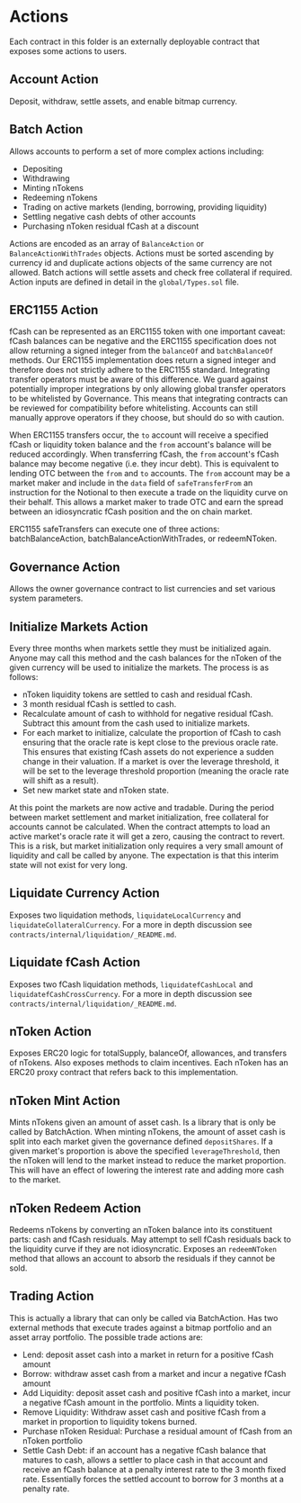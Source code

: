 # Actions

Each contract in this folder is an externally deployable contract that exposes some actions to users.

## Account Action

Deposit, withdraw, settle assets, and enable bitmap currency.

## Batch Action

Allows accounts to perform a set of more complex actions including:

- Depositing
- Withdrawing
- Minting nTokens
- Redeeming nTokens
- Trading on active markets (lending, borrowing, providing liquidity)
- Settling negative cash debts of other accounts
- Purchasing nToken residual fCash at a discount

Actions are encoded as an array of `BalanceAction` or `BalanceActionWithTrades` objects. Actions must be sorted ascending by currency id and duplicate actions objects of the same currency are not allowed. Batch actions will settle assets and check free collateral if required. Action inputs are defined in detail in the `global/Types.sol` file.

## ERC1155 Action

fCash can be represented as an ERC1155 token with one important caveat: fCash balances can be negative and the ERC1155 specification does not allow returning a signed integer from the `balanceOf` and `batchBalanceOf` methods. Our ERC1155 implementation does return a signed integer and therefore does not strictly adhere to the ERC1155 standard. Integrating transfer operators must be aware of this difference. We guard against potentially improper integrations by only allowing global transfer operators to be whitelisted by Governance. This means that integrating contracts can be reviewed for compatibility before whitelisting. Accounts can still manually approve operators if they choose, but should do so with caution.

When ERC1155 transfers occur, the `to` account will receive a specified fCash or liquidity token balance and the `from` account's balance will be reduced accordingly. When transferring fCash, the `from` account's fCash balance may become negative (i.e. they incur debt). This is equivalent to lending OTC between the `from` and `to` accounts. The `from` account may be a market maker and include in the `data` field of `safeTransferFrom` an instruction for the Notional to then execute a trade on the liquidity curve on their behalf. This allows a market maker to trade OTC and earn the spread between an idiosyncratic fCash position and the on chain market.

ERC1155 safeTransfers can execute one of three actions: batchBalanceAction, batchBalanceActionWithTrades, or redeemNToken.

## Governance Action

Allows the owner governance contract to list currencies and set various system parameters.

## Initialize Markets Action

Every three months when markets settle they must be initialized again. Anyone may call this method and the cash balances for the nToken of the given currency will be used to initialize the markets. The process is as follows:

- nToken liquidity tokens are settled to cash and residual fCash.
- 3 month residual fCash is settled to cash.
- Recalculate amount of cash to withhold for negative residual fCash. Subtract this amount from the cash used to initialize markets.
- For each market to initialize, calculate the proportion of fCash to cash ensuring that the oracle rate is kept close to the previous oracle rate. This ensures that existing fCash assets do not experience a sudden change in their valuation. If a market is over the leverage threshold, it will be set to the leverage threshold proportion (meaning the oracle rate will shift as a result).
- Set new market state and nToken state.

At this point the markets are now active and tradable. During the period between market settlement and market initialization, free collateral for accounts cannot be calculated. When the contract attempts to load an active market's oracle rate it will get a zero, causing the contract to revert. This is a risk, but market initialization only requires a very small amount of liquidity and call be called by anyone. The expectation is that this interim state will not exist for very long.

## Liquidate Currency Action

Exposes two liquidation methods, `liquidateLocalCurrency` and `liquidateCollateralCurrency`. For a more in depth discussion see `contracts/internal/liquidation/_README.md`.

## Liquidate fCash Action

Exposes two fCash liquidation methods, `liquidatefCashLocal` and `liquidatefCashCrossCurrency`. For a more in depth discussion see `contracts/internal/liquidation/_README.md`.

## nToken Action

Exposes ERC20 logic for totalSupply, balanceOf, allowances, and transfers of nTokens. Also exposes methods to claim incentives. Each nToken has an ERC20 proxy contract that refers back to this implementation.

## nToken Mint Action

Mints nTokens given an amount of asset cash. Is a library that is only be called by BatchAction. When minting nTokens, the amount of asset cash is split into each market given the governance defined `depositShares`. If a given market's proportion is above the specified `leverageThreshold`, then the nToken will lend to the market instead to reduce the market proportion. This will have an effect of lowering the interest rate and adding more cash to the market.

## nToken Redeem Action

Redeems nTokens by converting an nToken balance into its constituent parts: cash and fCash residuals. May attempt to sell fCash residuals back to the liquidity curve if they are not idiosyncratic. Exposes an `redeemNToken` method that allows an account to absorb the residuals if they cannot be sold.

## Trading Action

This is actually a library that can only be called via BatchAction. Has two external methods that execute trades against a bitmap portfolio and an asset array portfolio. The possible trade actions are:

- Lend: deposit asset cash into a market in return for a positive fCash amount
- Borrow: withdraw asset cash from a market and incur a negative fCash amount
- Add Liquidity: deposit asset cash and positive fCash into a market, incur a negative fCash amount in the portfolio. Mints a liquidity token.
- Remove Liquidity: Withdraw asset cash and positive fCash from a market in proportion to liquidity tokens burned.
- Purchase nToken Residual: Purchase a residual amount of fCash from an nToken portfolio
- Settle Cash Debt: if an account has a negative fCash balance that matures to cash, allows a settler to place cash in that account and receive an fCash balance at a penalty interest rate to the 3 month fixed rate. Essentially forces the settled account to borrow for 3 months at a penalty rate.
